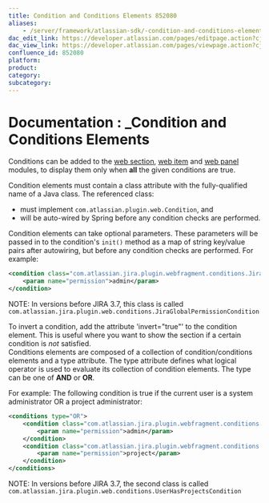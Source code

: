 ```yaml
---
title: Condition and Conditions Elements 852080
aliases:
    - /server/framework/atlassian-sdk/-condition-and-conditions-elements-852080.html
dac_edit_link: https://developer.atlassian.com/pages/editpage.action?cjm=wozere&pageId=852080
dac_view_link: https://developer.atlassian.com/pages/viewpage.action?cjm=wozere&pageId=852080
confluence_id: 852080
platform:
product:
category:
subcategory:
---
```

# Documentation : \_Condition and Conditions Elements

Conditions can be added to the [web section](/server/framework/atlassian-sdk/web-section-plugin-module-852133.html), [web item](/server/framework/atlassian-sdk/web-item-plugin-module-852014.html) and [web panel](/server/framework/atlassian-sdk/web-panel-plugin-module-852000.html) modules, to display them only when **all** the given conditions are true.

Condition elements must contain a class attribute with the fully-qualified name of a Java class. The referenced class:

-   must implement `com.atlassian.plugin.web.Condition`, and
-   will be auto-wired by Spring before any condition checks are performed.

Condition elements can take optional parameters. These parameters will be passed in to the condition's `init()` method as a map of string key/value pairs after autowiring, but before any condition checks are performed. For example:

``` xml
<condition class="com.atlassian.jira.plugin.webfragment.conditions.JiraGlobalPermissionCondition">
    <param name="permission">admin</param>
</condition>
```

NOTE: In versions before JIRA 3.7, this class is called `com.atlassian.jira.plugin.web.conditions.JiraGlobalPermissionCondition`

To invert a condition, add the attribute 'invert="true"' to the condition element. This is useful where you want to show the section if a certain condition is *not* satisfied.  
Conditions elements are composed of a collection of condition/conditions elements and a type attribute. The type attribute defines what logical operator is used to evaluate its collection of condition elements. The type can be one of **AND** or **OR**.

For example: The following condition is true if the current user is a system administrator OR a project administrator:

``` xml
<conditions type="OR">
    <condition class="com.atlassian.jira.plugin.webfragment.conditions.JiraGlobalPermissionCondition">
        <param name="permission">admin</param>
    </condition>
    <condition class="com.atlassian.jira.plugin.webfragment.conditions.UserHasVisibleProjectsCondition">
        <param name="permission">project</param>
    </condition>
</conditions>
```

NOTE: In versions before JIRA 3.7, the second class is called `com.atlassian.jira.plugin.web.conditions.UserHasProjectsCondition`

























